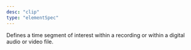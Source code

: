 ```yaml
---
desc: "clip"
type: "elementSpec"
---
```


Defines a time segment of interest within a recording or within a digital audio or
video
file.